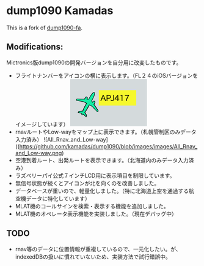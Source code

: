 # dump1090 Kamadas

This is a fork of [dump1090-fa](https://github.com/Mictronics/dump1090).

## Modifications:

Mictronics版dump1090の開発バージョンを自分用に改変したものです。

* フライトナンバーをアイコンの横に表示します。（FL２４のiOSバージョンをイメージしています）
![Flight Number](https://github.com/kamadas/dump1090/blob/images/images/FlightNo.png)
* rnavルートやLow-wayをマップ上に表示できます。（札幌管制区のみデータ入力済み）
![All_Rnav_and_Low-way]((https://github.com/kamadas/dump1090/blob/images/images/All_Rnav_and_Low-way.png)
* 空港到着ルート、出発ルートを表示できます。（北海道内のみデータ入力済み）
* ラズベリーパイ公式７インチLCD用に表示項目を制限しています。
* 無信号状態が続くとアイコンが北を向くのを改善しました。
* データベースが重いので、軽量化しました。（特に北海道上空を通過する航空機データに特化しています）
* MLAT機のコールサインを検索・表示する機能を追加しました。
* MLAT機のオペレータ表示機能を実装しました。（現在デバッグ中）

## TODO

* rnav等のデータに位置情報が重複しているので、一元化したい。が、indexedDBの扱いに慣れていないため、実装方法で試行錯誤中。

